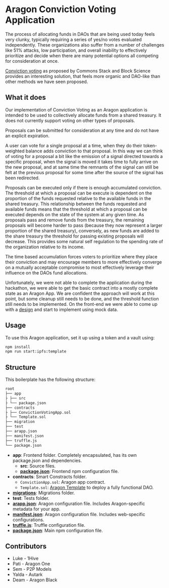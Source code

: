 # Aragon Conviction Voting Application
The process of allocating funds in DAOs that are being used today feels very clunky, typically requiring a series of yes/no votes evaluated independently. These organizations also suffer from a number of challenges like 51% attacks, low participation, and overall inability to effectively prioritize and decide when there are many potential options all competing for consideration at once.

[Conviction voting](https://medium.com/giveth/conviction-voting-a-novel-continuous-decision-making-alternative-to-governance-aa746cfb9475) as proposed by Commons Stack and Block Science  provides an interesting solution, that feels more organic and DAO-like than other methods we have seen proposed.

## What it does
Our implementation of Conviction Voting as an Aragon application is intended to be used to collectively allocate funds from a shared treasury. It does not currently support voting on other types of proposals.

Proposals can be submitted for consideration at any time and do not have an explicit expiration.

A user can vote for a single proposal at a time, when they do their token-weighted balance adds conviction to that proposal. In this way we can think of voting for a proposal a bit like the emission of a signal directed towards a specific proposal, when the signal is moved it takes time to fully arrive on the new proposal, and at same time the remnants of the signal can still be felt at the previous proposal for some time after the source of the signal has been redirected.

Proposals can be executed only if there is enough accumulated conviction. The threshold at which a proposal can be execute is dependent on the proportion of the funds requested relative to the available funds in the shared treasury. This relationship between the funds requested and available funds means that the threshold at which a proposal can be executed depends on the state of the system at any given time. As proposals pass and remove funds from the treasury, the remaining proposals will become harder to pass (because they now represent a larger proportion of the shared treasury), conversely, as new funds are added to the share treasury the threshold for passing existing proposals will decrease. This provides some natural self regulation to the spending rate of the organization relative to its income.

The time based accumulation forces voters to prioritize where they place their conviction and may encourage members to more effectively converge on a mutually acceptable compromise to most effectively leverage their influence on the DAOs fund allocations.

Unfortunately, we were not able to complete the application during the hackathon, we were able to get the basic contract into a mostly complete state as an Aragon App. We are confident the approach will work at this point, but some cleanup still needs to be done, and the threshold function still needs to be implemented. On the front-end we were able to come up with a [design](https://www.figma.com/file/MH2ntFCnKC1O91HS8lWmDb/Conviction-Voting?node-id=1%3A2280) and start to implement using mock data.

## Usage

To use this Aragon application, set it up using a token and a vault using:

```sh
npm install
npm run start:ipfs:template
```

## Structure

This boilerplate has the following structure:

```md
root
├── app
├ ├── src
├ └── package.json
├── contracts
├ ├── ConvictionVotingApp.sol
├ └── Template.sol
├── migration
├── test
├── arapp.json
├── manifest.json
├── truffle.js
└── package.json
```

- **app**: Frontend folder. Completely encapsulated, has its own package.json and dependencies.
  - **src**: Source files.
  - [**package.json**](https://docs.npmjs.com/creating-a-package-json-file): Frontend npm configuration file.
- **contracts**: Smart Constracts folder.
  - `ConvictionApp.sol`: Aragon app contract.
  - `Template.sol`: [Aragon Template](https://hack.aragon.org/docs/templates-intro) to deploy a fully functional DAO.
- [**migrations**](https://truffleframework.com/docs/truffle/getting-started/running-migrations): Migrations folder.
- **test**: Tests folder.
- [**arapp.json**](https://hack.aragon.org/docs/cli-global-confg#the-arappjson-file): Aragon configuration file. Includes Aragon-specific metadata for your app.
- [**manifest.json**](https://hack.aragon.org/docs/cli-global-confg#the-manifestjson-file): Aragon configuration file. Includes web-specific configurations.
- [**truffle.js**](https://truffleframework.com/docs/truffle/reference/configuration): Truffle configuration file.
- [**package.json**](https://docs.npmjs.com/creating-a-package-json-file): Main npm configuration file.

## Contributors

- Luke - 1Hive
- Pati - Aragon One
- Sem - P2P Models
- Yalda - Autark
- Deam - Aragon Black
